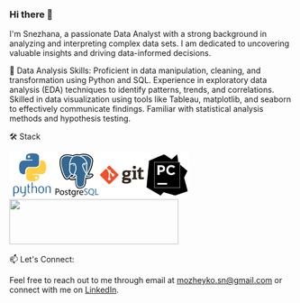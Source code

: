 ### Hi there 👋

I'm Snezhana, a passionate Data Analyst with a strong background in analyzing and interpreting complex data sets. I am dedicated to uncovering valuable insights and driving data-informed decisions.

🔬 Data Analysis Skills:
Proficient in data manipulation, cleaning, and transformation using Python and SQL.
Experience in exploratory data analysis (EDA) techniques to identify patterns, trends, and correlations.
Skilled in data visualization using tools like Tableau, matplotlib, and seaborn to effectively communicate findings.
Familiar with statistical analysis methods and hypothesis testing.

🛠️ Stack

<img src="https://raw.githubusercontent.com/devicons/devicon/1119b9f84c0290e0f0b38982099a2bd027a48bf1/icons/python/python-original-wordmark.svg" alt="Python" width="80" height="80"><img src="https://raw.githubusercontent.com/devicons/devicon/1119b9f84c0290e0f0b38982099a2bd027a48bf1/icons/postgresql/postgresql-original-wordmark.svg" alt="Python" width="80" height="80"><img src="https://raw.githubusercontent.com/devicons/devicon/1119b9f84c0290e0f0b38982099a2bd027a48bf1/icons/git/git-original-wordmark.svg" alt="Python" width="80" height="80"><img src="https://raw.githubusercontent.com/devicons/devicon/1119b9f84c0290e0f0b38982099a2bd027a48bf1/icons/pycharm/pycharm-plain.svg" width="80" height="80"><img src="https://upload.wikimedia.org/wikipedia/commons/4/4b/Tableau_Logo.png" width="300" height="80">


📫 Let's Connect:

Feel free to reach out to me through email at mozheyko.sn@gmail.com or connect with me on [LinkedIn](https://www.linkedin.com/in/snezhana-mozheyko-a72183131/?originalSubdomain=pl).

